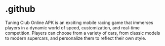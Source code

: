 # .github
Tuning Club Online APK is an exciting mobile racing game that immerses players in a dynamic world of speed, customization, and real-time competition. Players can choose from a variety of cars, from classic models to modern supercars, and personalize them to reflect their own style.
